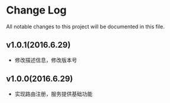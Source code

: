 # Change Log
All notable changes to this project will be documented in this file.

## v1.0.1(2016.6.29)

- 修改描述信息，修改版本号

## v1.0.0(2016.6.29)

- 实现路由注册，服务提供基础功能
